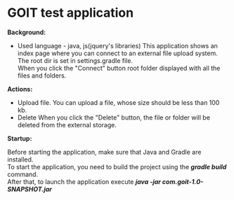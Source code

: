 # GOIT test application
**Background:**
- Used language - java, js(jquery's libraries)
This application shows an index page where you can connect to an external file upload system.<br>
The root dir is set in settings.gradle file.<br>
When you click the "Connect" button root folder displayed with all the files and folders.

**Actions:**
- Upload file. 
You can upload a file, whose size should be less than 100 kb.
- Delete
When you click the "Delete" button, the file or folder will be deleted from the external storage.

**Startup:**

Before starting the application, make sure that Java and Gradle are installed.<br>
To start the application, you need to build the project using the ***gradle build*** command.<br>
After that, to launch the application execute ***java -jar com.goit-1.0-SNAPSHOT.jar***

